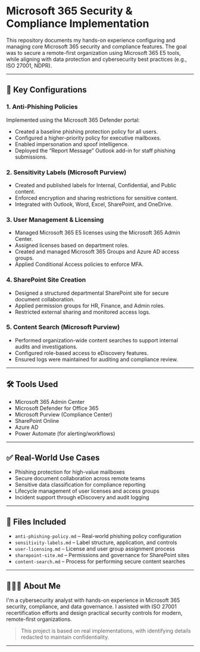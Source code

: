 # Microsoft 365 Security & Compliance Implementation

This repository documents my hands-on experience configuring and managing core Microsoft 365 security and compliance features. The goal was to secure a remote-first organization using Microsoft 365 E5 tools, while aligning with data protection and cybersecurity best practices (e.g., ISO 27001, NDPR).

---

## 🔐 Key Configurations

### 1. Anti-Phishing Policies
Implemented using the Microsoft 365 Defender portal:
- Created a baseline phishing protection policy for all users.
- Configured a higher-priority policy for executive mailboxes.
- Enabled impersonation and spoof intelligence.
- Deployed the “Report Message” Outlook add-in for staff phishing submissions.

### 2. Sensitivity Labels (Microsoft Purview)
- Created and published labels for Internal, Confidential, and Public content.
- Enforced encryption and sharing restrictions for sensitive content.
- Integrated with Outlook, Word, Excel, SharePoint, and OneDrive.

### 3. User Management & Licensing
- Managed Microsoft 365 E5 licenses using the Microsoft 365 Admin Center.
- Assigned licenses based on department roles.
- Created and managed Microsoft 365 Groups and Azure AD access groups.
- Applied Conditional Access policies to enforce MFA.

### 4. SharePoint Site Creation
- Designed a structured departmental SharePoint site for secure document collaboration.
- Applied permission groups for HR, Finance, and Admin roles.
- Restricted external sharing and monitored access logs.

### 5. Content Search (Microsoft Purview)
- Performed organization-wide content searches to support internal audits and investigations.
- Configured role-based access to eDiscovery features.
- Ensured logs were maintained for auditing and compliance review.

---

## 🛠️ Tools Used

- Microsoft 365 Admin Center  
- Microsoft Defender for Office 365  
- Microsoft Purview (Compliance Center)  
- SharePoint Online  
- Azure AD  
- Power Automate (for alerting/workflows)  

---

## ✅ Real-World Use Cases

- Phishing protection for high-value mailboxes  
- Secure document collaboration across remote teams  
- Sensitive data classification for compliance reporting  
- Lifecycle management of user licenses and access groups  
- Incident support through eDiscovery and audit logging

---

## 📄 Files Included

- `anti-phishing-policy.md` – Real-world phishing policy configuration
- `sensitivity-labels.md` – Label structure, application, and controls
- `user-licensing.md` – License and user group assignment process
- `sharepoint-site.md` – Permissions and governance for SharePoint sites
- `content-search.md` – Process for performing secure content searches

---

## 👩🏽‍💻 About Me

I'm a cybersecurity analyst with hands-on experience in Microsoft 365 security, compliance, and data governance.
I assisted with ISO 27001 recertification efforts and design practical security controls for modern, remote-first organizations.

> This project is based on real implementations, with identifying details redacted to maintain confidentiality.

---


